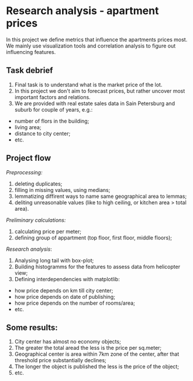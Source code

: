 # Research analysis - apartment prices

In this project we define metrics that influence the apartments prices most.
We mainly use visualization tools and correlation analysis to figure out influencing features.

## Task debrief
1. Final task is to understand what is the market price of the lot.
1. In this project we don't aim to forecast prices, but rather uncover most important factors and relations.
1. We are provided with real estate sales data in Sain Petersburg and suburb for couple of years, e.g.:
 - number of flors in the building;
 - living area;
 - distance to city center;
 - etc.

## Project flow
_Preprocessing:_
1. deleting duplicates;
1. filling in missing values, using medians;
1. lemmatizing diffirent ways to name same geographical area to lemmas;
1. deliting unreasonable values (like to high ceiling, or kitchen area > total area).

_Preliminary calculations:_
1. calculating price per meter;
1. defining group of appartment (top floor, first floor, middle floors);

_Research analysis_:
1. Analysing long tail with box-plot;
1. Building histogramms for the features to assess data from helicopter view;
1. Defining interdependencies with matplotlib:
- how price depends on km till city center;
- how price depends on date of publishing;
- how price depends on the number of rooms/area;
- etc.

## Some results:
1. City center has almost no economy objects;
1. The greater the total aread the less is the price per sq.meter;
1. Geographical center is area within 7km zone of the center, after that threshold price substantially declines;
1. The longer the object is published the less is the price of the object;
1. etc.
